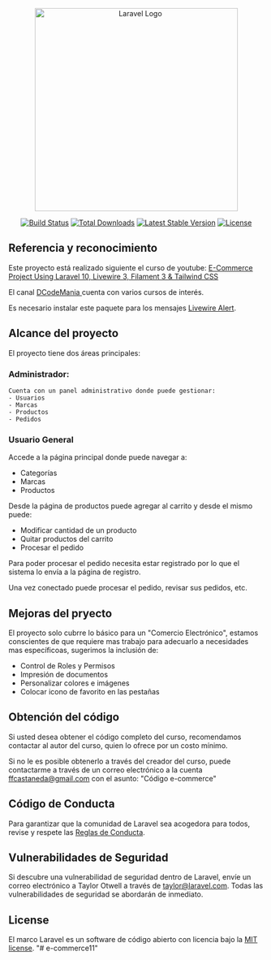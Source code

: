<p align="center"><a href="https://laravel.com" target="_blank"><img src="https://raw.githubusercontent.com/laravel/art/master/logo-lockup/5%20SVG/2%20CMYK/1%20Full%20Color/laravel-logolockup-cmyk-red.svg" width="400" alt="Laravel Logo"></a></p>

<p align="center">
<a href="https://github.com/laravel/framework/actions"><img src="https://github.com/laravel/framework/workflows/tests/badge.svg" alt="Build Status"></a>
<a href="https://packagist.org/packages/laravel/framework"><img src="https://img.shields.io/packagist/dt/laravel/framework" alt="Total Downloads"></a>
<a href="https://packagist.org/packages/laravel/framework"><img src="https://img.shields.io/packagist/v/laravel/framework" alt="Latest Stable Version"></a>
<a href="https://packagist.org/packages/laravel/framework"><img src="https://img.shields.io/packagist/l/laravel/framework" alt="License"></a>
</p>

## Referencia y reconocimiento
Este proyecto está realizado siguiente el curso de youtube: <a href="https://www.youtube.com/watch?v=0AaOFn-n6Ho&list=PL6u82dzQtlfv8fJF3gm42TDHJdtA2NDWT"> E-Commerce Project Using Laravel 10, Livewire 3, Filament 3 & Tailwind CSS</a>

El canal <a href="https://www.youtube.com/@DCodeMania"> DCodeMania </a> cuenta con varios cursos de interés.

Es necesario instalar este paquete para los mensajes [Livewire Alert](https://github.com/jantinnerezo/livewire-alert).

## Alcance del proyecto

El proyecto tiene dos áreas principales:
### Administrador: 
    Cuenta con un panel administrativo donde puede gestionar: 
    - Usuarios
    - Marcas
    - Productos
    - Pedidos

### Usuario General
Accede a la página principal donde puede navegar a:
- Categorías
- Marcas
- Productos

Desde la página de productos puede agregar al carrito y desde el mismo puede:
- Modificar cantidad de un producto
- Quitar productos del carrito
- Procesar el pedido

Para poder procesar el pedido necesita estar registrado por lo que el sistema lo envía a la página de registro. 

Una vez conectado puede procesar el pedido, revisar sus pedidos, etc. 


## Mejoras del pryecto

El proyecto solo cubrre lo básico para un "Comercio Electrónico", estamos conscientes de que requiere mas trabajo para adecuarlo a necesidades mas específicoas, sugerimos la inclusión de:

- Control de Roles y Permisos
- Impresión de documentos
- Personalizar colores e imágenes
- Colocar icono de favorito en las pestañas

## Obtención del código

Si usted desea obtener el código completo del curso, recomendamos contactar al autor del curso, quien lo ofrece por un costo mínimo. 

Si no le es posible obtenerlo a través del creador del curso, puede contactarme a través de un correo electrónico a la cuenta ffcastaneda@gmail.com con el asunto: "Código e-commerce"



## Código de Conducta

Para garantizar que la comunidad de Laravel sea acogedora para todos, revise y respete las [Reglas de Conducta](https://laravel.com/docs/contributions#code-of-conduct).

## Vulnerabilidades de Seguridad

Si descubre una vulnerabilidad de seguridad dentro de Laravel, envíe un correo electrónico a Taylor Otwell a través de [taylor@laravel.com](mailto:taylor@laravel.com). Todas las vulnerabilidades de seguridad se abordarán de inmediato.

## License

El marco Laravel es un software de código abierto con licencia bajo la [MIT license](https://opensource.org/licenses/MIT).
"# e-commerce11" 
